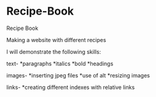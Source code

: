 # Recipe-Book
Recipe Book

Making a website with different recipes

I will demonstrate the following skills:

text-
*paragraphs
*italics
*bold
*headings

images-
*inserting jpeg files
*use of alt 
*resizing images

links-
*creating different indexes with relative links